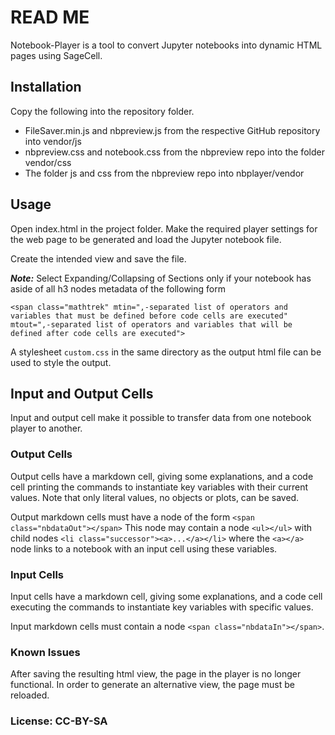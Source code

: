 # READ ME

Notebook-Player is a tool to convert Jupyter notebooks into dynamic HTML pages using SageCell.

## Installation

Copy the following into the repository folder.
* FileSaver.min.js and nbpreview.js from the respective GitHub repository into vendor/js
* nbpreview.css and notebook.css from the nbpreview repo into the folder vendor/css
* The folder js and css from the nbpreview repo into nbplayer/vendor

## Usage

Open index.html in the project folder. Make the required player settings for the web page to be generated and load the Jupyter notebook file.

Create the intended view and save the file.

***Note:*** Select Expanding/Collapsing of Sections only if your notebook has aside of all h3 nodes metadata of the following form

`<span class="mathtrek" mtin=",-separated list of operators and variables that must be defined before code cells are executed" mtout=",-separated list of operators and variables that will be defined after code cells are executed">`

A stylesheet `custom.css` in the same directory as the output html file can be used to style the output.

## Input and Output Cells

Input and output cell make it possible to transfer data from one notebook player to another.

### Output Cells

Output cells have a markdown cell, giving some explanations, and a code cell printing the commands to instantiate key variables with their current values. Note that only literal values, no objects or plots, can be saved.

Output markdown cells must have a node of the form `<span class="nbdataOut"></span>` This node may contain a node `<ul></ul>` with child nodes `<li class="successor"><a>...</a></li>` where the `<a></a>` node links to a notebook with an input cell using these variables.

### Input Cells

Input cells have a markdown cell, giving some explanations, and a code cell executing the commands to instantiate key variables with specific values.

Input markdown cells must contain a node `<span class="nbdataIn"></span>`.

### Known Issues

After saving the resulting html view, the page in the player is no longer functional. In order to generate an alternative view, the page must be reloaded.

### License: CC-BY-SA